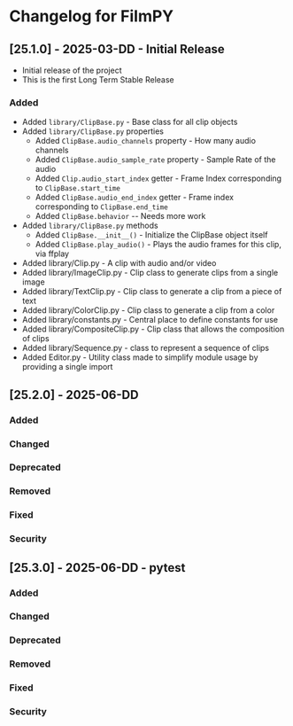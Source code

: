 # Changelog for FilmPY

## [25.1.0] - 2025-03-DD - Initial Release

- Initial release of the project
- This is the first Long Term Stable Release

### Added
- Added `library/ClipBase.py` - Base class for all clip objects
- Added `library/ClipBase.py` properties
  - Added `ClipBase.audio_channels` property - How many audio channels 
  - Added `ClipBase.audio_sample_rate` property - Sample Rate of the audio
  - Added `Clip.audio_start_index` getter - Frame Index corresponding to `ClipBase.start_time`
  - Added `ClipBase.audio_end_index` getter - Frame index corresponding to `ClipBase.end_time`
  - Added `ClipBase.behavior` -- Needs more work
- Added `library/ClipBase.py` methods
  - Added `ClipBase.__init__()` - Initialize the ClipBase object itself
  - Added `ClipBase.play_audio()` - Plays the audio frames for this clip, via ffplay
- Added library/Clip.py - A clip with audio and/or video
- Added library/ImageClip.py - Clip class to generate clips from a single image
- Added library/TextClip.py - Clip class to generate a clip from a piece of text
- Added library/ColorClip.py - Clip class to generate a clip from a color
- Added library/constants.py - Central place to define constants for use
- Added library/CompositeClip.py - Clip class that allows the composition of clips 
- Added library/Sequence.py - class to represent a sequence of clips
- Added Editor.py - Utility class made to simplify module usage by providing a single import

## [25.2.0] - 2025-06-DD
### Added
### Changed
### Deprecated
### Removed
### Fixed
### Security

## [25.3.0] - 2025-06-DD - pytest
### Added
### Changed
### Deprecated
### Removed
### Fixed
### Security


